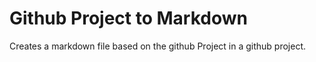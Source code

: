 # Github Project to Markdown

Creates a markdown file based on the github Project in a github project.
